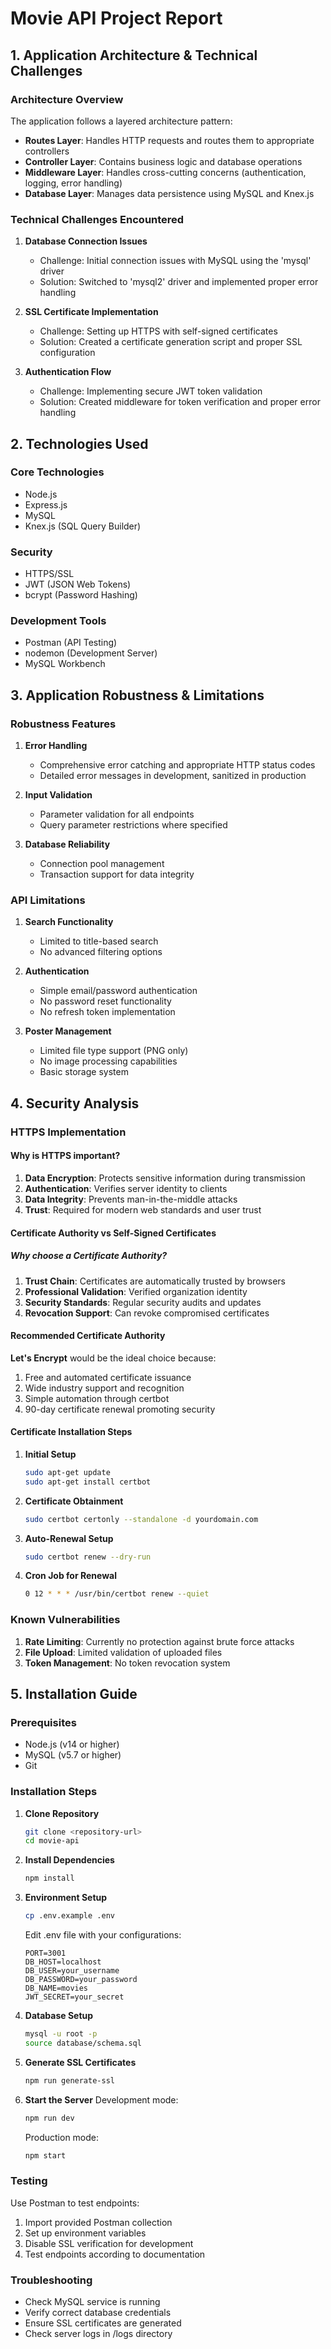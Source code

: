 # Movie API Project Report

## 1. Application Architecture & Technical Challenges

### Architecture Overview
The application follows a layered architecture pattern:
- **Routes Layer**: Handles HTTP requests and routes them to appropriate controllers
- **Controller Layer**: Contains business logic and database operations
- **Middleware Layer**: Handles cross-cutting concerns (authentication, logging, error handling)
- **Database Layer**: Manages data persistence using MySQL and Knex.js

### Technical Challenges Encountered

1. **Database Connection Issues**
   - Challenge: Initial connection issues with MySQL using the 'mysql' driver
   - Solution: Switched to 'mysql2' driver and implemented proper error handling

2. **SSL Certificate Implementation**
   - Challenge: Setting up HTTPS with self-signed certificates
   - Solution: Created a certificate generation script and proper SSL configuration

3. **Authentication Flow**
   - Challenge: Implementing secure JWT token validation
   - Solution: Created middleware for token verification and proper error handling

## 2. Technologies Used

### Core Technologies
- Node.js
- Express.js
- MySQL
- Knex.js (SQL Query Builder)

### Security
- HTTPS/SSL
- JWT (JSON Web Tokens)
- bcrypt (Password Hashing)

### Development Tools
- Postman (API Testing)
- nodemon (Development Server)
- MySQL Workbench

## 3. Application Robustness & Limitations

### Robustness Features
1. **Error Handling**
   - Comprehensive error catching and appropriate HTTP status codes
   - Detailed error messages in development, sanitized in production

2. **Input Validation**
   - Parameter validation for all endpoints
   - Query parameter restrictions where specified

3. **Database Reliability**
   - Connection pool management
   - Transaction support for data integrity

### API Limitations
1. **Search Functionality**
   - Limited to title-based search
   - No advanced filtering options

2. **Authentication**
   - Simple email/password authentication
   - No password reset functionality
   - No refresh token implementation

3. **Poster Management**
   - Limited file type support (PNG only)
   - No image processing capabilities
   - Basic storage system

## 4. Security Analysis

### HTTPS Implementation

#### Why is HTTPS important?
1. **Data Encryption**: Protects sensitive information during transmission
2. **Authentication**: Verifies server identity to clients
3. **Data Integrity**: Prevents man-in-the-middle attacks
4. **Trust**: Required for modern web standards and user trust

#### Certificate Authority vs Self-Signed Certificates
##### Why choose a Certificate Authority?
1. **Trust Chain**: Certificates are automatically trusted by browsers
2. **Professional Validation**: Verified organization identity
3. **Security Standards**: Regular security audits and updates
4. **Revocation Support**: Can revoke compromised certificates

#### Recommended Certificate Authority
**Let's Encrypt** would be the ideal choice because:
1. Free and automated certificate issuance
2. Wide industry support and recognition
3. Simple automation through certbot
4. 90-day certificate renewal promoting security

#### Certificate Installation Steps
1. **Initial Setup**
   ```bash
   sudo apt-get update
   sudo apt-get install certbot
   ```

2. **Certificate Obtainment**
   ```bash
   sudo certbot certonly --standalone -d yourdomain.com
   ```

3. **Auto-Renewal Setup**
   ```bash
   sudo certbot renew --dry-run
   ```

4. **Cron Job for Renewal**
   ```bash
   0 12 * * * /usr/bin/certbot renew --quiet
   ```

### Known Vulnerabilities
1. **Rate Limiting**: Currently no protection against brute force attacks
2. **File Upload**: Limited validation of uploaded files
3. **Token Management**: No token revocation system

## 5. Installation Guide

### Prerequisites
- Node.js (v14 or higher)
- MySQL (v5.7 or higher)
- Git

### Installation Steps

1. **Clone Repository**
   ```bash
   git clone <repository-url>
   cd movie-api
   ```

2. **Install Dependencies**
   ```bash
   npm install
   ```

3. **Environment Setup**
   ```bash
   cp .env.example .env
   ```
   Edit .env file with your configurations:
   ```
   PORT=3001
   DB_HOST=localhost
   DB_USER=your_username
   DB_PASSWORD=your_password
   DB_NAME=movies
   JWT_SECRET=your_secret
   ```

4. **Database Setup**
   ```bash
   mysql -u root -p
   source database/schema.sql
   ```

5. **Generate SSL Certificates**
   ```bash
   npm run generate-ssl
   ```

6. **Start the Server**
   Development mode:
   ```bash
   npm run dev
   ```
   Production mode:
   ```bash
   npm start
   ```

### Testing
Use Postman to test endpoints:
1. Import provided Postman collection
2. Set up environment variables
3. Disable SSL verification for development
4. Test endpoints according to documentation

### Troubleshooting
- Check MySQL service is running
- Verify correct database credentials
- Ensure SSL certificates are generated
- Check server logs in /logs directory
